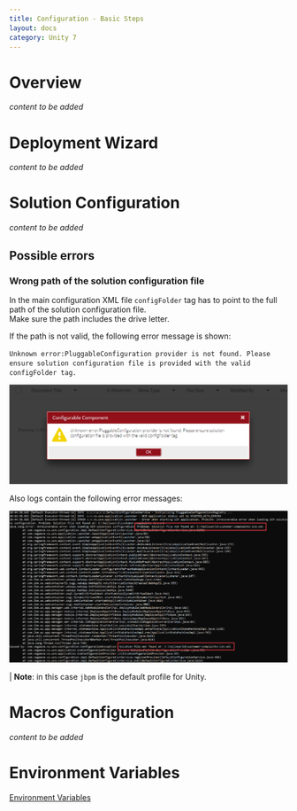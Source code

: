 ```yaml
---
title: Configuration - Basic Steps
layout: docs
category: Unity 7
---
```

# Overview

*content to be added*

# Deployment Wizard

*content to be added*

# Solution Configuration

*content to be added*

## Possible errors

### Wrong path of the solution configuration file

In the main configuration XML file `configFolder` tag has to point to the full path of the solution configuration file.  
Make sure the path includes the drive letter.

If the path is not valid, the following error message is shown: 

`Unknown error:PluggableConfiguration provider is not found. Please ensure solution configuration file is provided with the valid configFolder tag.`  

![Wrong path error](basic-steps/images/solution-configuration-file-front-error.png)

Also logs contain the following error messages: 

![Wrong path error log](basic-steps/images/solution-configuration-file-back-error.png)

| **Note**: in this case `jbpm` is the default profile for Unity.

# Macros Configuration

*content to be added*

# Environment Variables

[Environment Variables](basic-steps/environment-variables.md)
